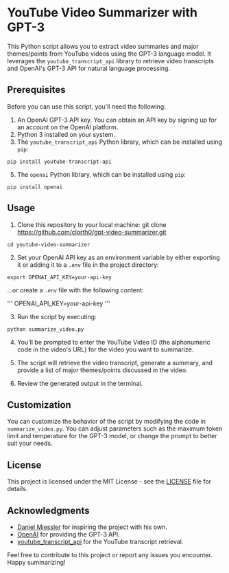# YouTube Video Summarizer with GPT-3

This Python script allows you to extract video summaries and major themes/points from YouTube videos using the GPT-3 language model. It leverages the `youtube_transcript_api` library to retrieve video transcripts and OpenAI's GPT-3 API for natural language processing.

## Prerequisites

Before you can use this script, you'll need the following:

1. An OpenAI GPT-3 API key. You can obtain an API key by signing up for an account on the OpenAI platform.
2. Python 3 installed on your system.
3. The `youtube_transcript_api` Python library, which can be installed using `pip`:

```
pip install youtube-transcript-api
```
   
5. The `openai` Python library, which can be installed using `pip`:

```
pip install openai
```

## Usage

1. Clone this repository to your local machine: git clone https://github.com/clorth0/gpt-video-summarizer.git

```
cd youtube-video-summarizer
```
   
2. Set your OpenAI API key as an environment variable by either exporting it or adding it to a `.env` file in the project directory:

```
export OPENAI_API_KEY=your-api-key
```

...or create a `.env` file with the following content: 

'''
OPENAI_API_KEY=your-api-key
'''

3. Run the script by executing:

```
python summarize_video.py
```

4. You'll be prompted to enter the YouTube Video ID (the alphanumeric code in the video's URL) for the video you want to summarize.

5. The script will retrieve the video transcript, generate a summary, and provide a list of major themes/points discussed in the video.

6. Review the generated output in the terminal.

## Customization

You can customize the behavior of the script by modifying the code in `summarize_video.py`. You can adjust parameters such as the maximum token limit and temperature for the GPT-3 model, or change the prompt to better suit your needs.

## License

This project is licensed under the MIT License - see the [LICENSE](LICENSE) file for details.

## Acknowledgments

- [Daniel Miessler](https://twitter.com/DanielMiessler) for inspiring the project with his own.
- [OpenAI](https://openai.com) for providing the GPT-3 API.
- [youtube_transcript_api](https://github.com/jdepoix/youtube-transcript-api) for the YouTube transcript retrieval.

Feel free to contribute to this project or report any issues you encounter. Happy summarizing!

